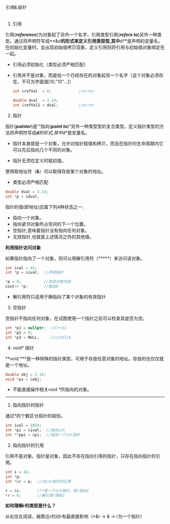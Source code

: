 ###### 引用&指针

1. 引用

引用(***reference***)为对象起了另外一个名字，引用类型引用(***refers to***)另外一种类型。通过将声明符写成**&d**的形式来定义引用类型型,其中**d**是声明的变量名。在初始化变量时，会出现初始值拷贝现象，定义引用则将引用与初始值对象绑定在一起。

* 引用必须初始化（类型必须严格匹配）

* 引用并不是对象，而是给一个已经存在的对象起另一个名字（这个对象必须存在，不可为字面值[10,"10"...]）

  ```cpp
  int &refVal  = 0;            //error
  
  double dval  = 3.14;
  int &refVal2 = dval;         //error
  ```

  

2. 指针

指针(***pointer***)是'”指向(***point to***)“另外一种类型型的复合类型。定义指针类型的方法将声明符写成***d**的形式,其中**d**是变量名。

* 指针本身就是一个对象，允许对指针赋值和拷贝，而且在指针的生命周期内它可以先后指向几个不同的对象。

* 指针无须在定义时赋初值。

使用取地址符（**&**）可以取得存放某个对象的地址。

* 类型必须严格匹配

```cpp
double dval = 3.14;
int *p = &dval;
```

指针的值(即地址)应属下列4种状态之一:
* 指向一个对象。
* 指向紧邻对象所占空间的下一个位置。
* 空指针,意味着指针没有指向任何对象。
* 无效指针,也就是上述情况之外的其他值。

**利用指针访问对象**

如果指针指向了一个对象，则可以用解引用符（*****）来访问该对象。

```cpp
int ival = 42;
int *p = &ival;  //声明指针

*p = 0;          //改变对象内容
cout<< *p;       //输出0
```

* 解引用符只适用于确指向了某个对象的有效指针



3. 空指针

空指针不指向任何对象，在试图使用一个指针之前可以检查其是否为空。

```cpp
int *p1 = nullptr;  //C++11
int *p2 = 0;
int *p3 = NULL;     //cstdlib
```



4. void* 指针

**void ***是一种特殊的指针类型，可用于存放任意对象的地址。存放的也仅仅就是一个地址。

```cpp
double obj = 3.14;
void *pv = &obj;
```

* 不能直接操作相关void *所指向的对象。

---

1. 指向指针的指针

通过*的个数区分指针的级别。

```cpp
int ival = 1024;
int *pi = &ival;  //指向int
int **ppi = &pi;  //指向一个int指针
```

2. 指向指针的引用

引用不是对象，指针是对象，因此不存在指向引用的指针，只存在指向指针的引用。

```cpp
int i = 42;
int *p;
int *&r = p;  //对int指针的引用

r = &i;       //r是一个int指针，即r指向i
*r = 0;       //解引用r得到i
```

**如何理解r的类型是什么？**

从右往左阅读，越靠近r的对r有最直接影响（*&r -> & -> r为一个指针）